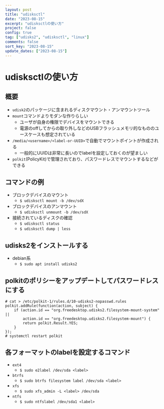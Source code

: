 ```yaml
---
layout: post
title: "udisksctl"
date: "2023-08-15"
excerpt: "udisksctlの使い方"
project: false
config: true
tag: ["udisks2", "udisksctl", "linux"]
comments: false
sort_key: "2023-08-15"
update_dates: ["2023-08-15"]
---
```


# udisksctlの使い方

## 概要
 - `udisk2`のパッケージに含まれるディスクマウント・アンマウントツール
 - `mount`コマンドよりモダンな作りらしい
   - ユーザが自身の権限でデバイスをマウントできる
   - 電源のoffしてからの取り外しなどのUSBフラッシュメモリ的なもののユースケースも想定されている
 - `/media/<username>/<label-or-UUID>`で自動でマウントポイントが作成される
   - 一般的にUUIDは非常に長いのでlabelを設定しておくのが望ましい
 - `polkit`(PolicyKit)で管理されており、パスワードレスでマウントするなどができる

## コマンドの例
 - ブロックデバイスのマウント
   - `$ udisksctl mount -b /dev/sdX`
 - ブロックデバイスのアンマウント
   - `$ udisksctl unmount -b /dev/sdX`
 - 接続されているディスクの確認
   - `$ udisksctl status`
   - `$ udisksctl dump | less`

## udisks2をインストールする
 - debian系
   - `$ sudo apt install udisks2`
 
## polkitのポリシーをアップデートしてパスワードレスにする

```console
# cat > /etc/polkit-1/rules.d/10-udisks2-nopasswd.rules
polkit.addRule(function(action, subject) {
    if (action.id == "org.freedesktop.udisks2.filesystem-mount-system" ||
        action.id == "org.freedesktop.udisks2.filesystem-mount") {
        return polkit.Result.YES;
    }
});
# systemctl restart polkit
```

## 各フォーマットのlabelを設定するコマンド
 - `ext4`
   - `$ sudo e2label /dev/sda <label>`
 - `btrfs`
   - `$ sudo btrfs filesystem label /dev/sda <label>`
 - `xfs`
   - `$ sudo xfs_admin -L <label> /dev/sda`
 - `ntfs`
   - `$ sudo ntfslabel /dev/sda1 <label>`

